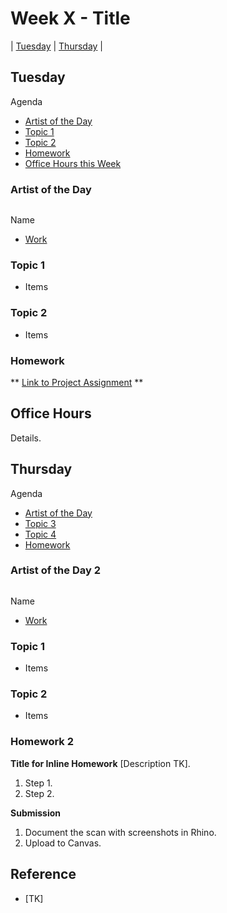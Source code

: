 # Week X - Title

| [Tuesday](#tuesday) | [Thursday](#thursday) |

## Tuesday
Agenda 
- [Artist of the Day](#artist-of-the-day)
- [Topic 1](#topic-1)
- [Topic 2](#topic-2)
- [Homework](#homework)
- [Office Hours this Week](#office-hours)

### Artist of the Day
<img src="">

Name

- [Work](url)

### Topic 1
- Items

### Topic 2
- Items

### Homework
** [Link to Project Assignment](../projects/) **

## Office Hours

Details.

## Thursday
Agenda
- [Artist of the Day](#artist-of-the-day-2)
- [Topic 3](#topic-3)
- [Topic 4](#topic-4)
- [Homework](#homework-2)

### Artist of the Day 2
<img src="">

Name

- [Work](url)

### Topic 1
- Items

### Topic 2
- Items

### Homework 2
**Title for Inline Homework**
[Description TK].
1. Step 1.
2. Step 2.

**Submission**
1. Document the scan with screenshots in Rhino.
2. Upload to Canvas.

## Reference
- [TK]